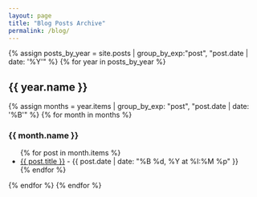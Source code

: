 ```yaml
---
layout: page
title: "Blog Posts Archive"
permalink: /blog/
---
```


{% assign posts_by_year = site.posts | group_by_exp:"post", "post.date | date: '%Y'" %}
{% for year in posts_by_year %}
  <h2>{{ year.name }}</h2>
  {% assign months = year.items | group_by_exp: "post", "post.date | date: '%B'" %}
  {% for month in months %}
    <h3>{{ month.name }}</h3>
    <ul>
      {% for post in month.items %}
        <li>
          <a href="{{ post.url | relative_url }}">{{ post.title }}</a> - 
          {{ post.date | date: "%B %d, %Y at %I:%M %p" }}
        </li>
      {% endfor %}
    </ul>
  {% endfor %}
{% endfor %}

